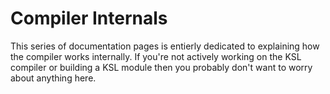 # Compiler Internals

This series of documentation pages is entierly dedicated to
explaining how the compiler works internally. If you're not
actively working on the KSL compiler or building a KSL module
then you probably don't want to worry about anything here.
